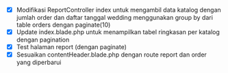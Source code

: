 - [x] Modifikasi ReportController index untuk mengambil data katalog dengan jumlah order dan daftar tanggal wedding menggunakan group by dari table orders dengan paginate(10)
- [x] Update index.blade.php untuk menampilkan tabel ringkasan per katalog dengan pagination
- [x] Test halaman report (dengan paginate)
- [x] Sesuaikan contentHeader.blade.php dengan route report dan order yang diperbarui
